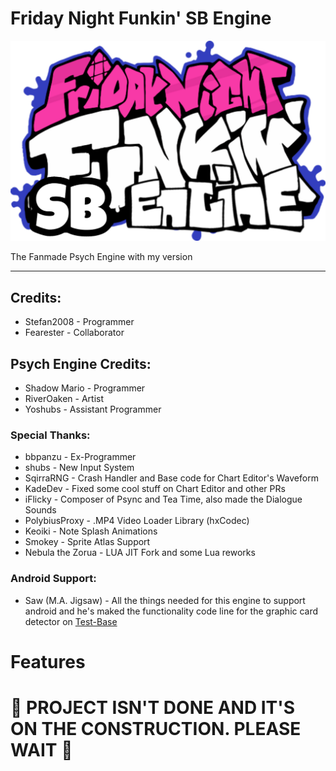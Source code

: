# Friday Night Funkin' SB Engine
![sbenginelogo](https://raw.githubusercontent.com/StefanBETA2008/SB-Engine-Slike/main/Slike/SB%20Engine%20Slike/Picsart_22-09-03_14-11-52-190.png)

The Fanmade Psych Engine with my version
_____________________________________

## Credits:
* Stefan2008 - Programmer
* Fearester - Collaborator

## Psych Engine Credits:
* Shadow Mario - Programmer
* RiverOaken - Artist
* Yoshubs - Assistant Programmer

### Special Thanks:
* bbpanzu - Ex-Programmer
* shubs - New Input System
* SqirraRNG - Crash Handler and Base code for Chart Editor's Waveform
* KadeDev - Fixed some cool stuff on Chart Editor and other PRs
* iFlicky - Composer of Psync and Tea Time, also made the Dialogue Sounds
* PolybiusProxy - .MP4 Video Loader Library (hxCodec)
* Keoiki - Note Splash Animations
* Smokey - Sprite Atlas Support
* Nebula the Zorua - LUA JIT Fork and some Lua reworks

### Android Support:
* Saw (M.A. Jigsaw) - All the things needed for this engine to support android and he's maked the functionality code line for the graphic card detector on [Test-Base](
https://github.com/MAJigsaw77/Test-Base)
# Features

# 🚧 PROJECT ISN'T DONE AND IT'S ON THE CONSTRUCTION. PLEASE WAIT 🚧
